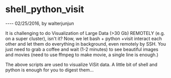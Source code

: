 # shell_python_visit
---- 02/25/2016, by walterjunjun

It is challenging to do Visualization of Large Data (>30 Gb) REMOTELY (e.g. on a super cluster), isn't it? Now, we let bash + python +visit interact each other and let them do everything in background, even remotely by SSH. You just need to grab a coffee and wait (1-2 minutes) to see beautiful images and movies (need to use ffmpeg to make movie, a single line is enough.)

The above scripts are used to visualize ViSit data. A little bit of shell and python is enough for you to digest them...




